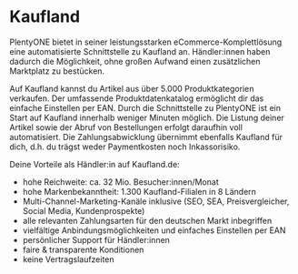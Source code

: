 
# Kaufland

<div class="container-toc"></div>

PlentyONE bietet in seiner leistungsstarken eCommerce-Komplettlösung eine automatisierte Schnittstelle zu Kaufland an. Händler:innen haben dadurch die Möglichkeit, ohne großen Aufwand einen zusätzlichen Marktplatz zu bestücken.

Auf Kaufland kannst du Artikel aus über 5.000 Produktkategorien verkaufen. Der umfassende Produktdatenkatalog ermöglicht dir das einfache Einstellen per EAN. Durch die Schnittstelle zu PlentyONE ist ein Start auf Kaufland innerhalb weniger Minuten möglich. Die Listung deiner Artikel sowie der Abruf von Bestellungen erfolgt daraufhin voll automatisiert. Die Zahlungsabwicklung übernimmt ebenfalls Kaufland für dich, d.h. du trägst weder Paymentkosten noch Inkassorisiko.

Deine Vorteile als Händler:in auf Kaufland.de:

* hohe Reichweite: ca. 32 Mio. Besucher:innen/Monat
* hohe Markenbekanntheit: 1.300 Kaufland-Filialen in 8 Ländern
* Multi-Channel-Marketing-Kanäle inklusive (SEO, SEA, Preisvergleicher, Social Media, Kundenprospekte)
* alle relevanten Zahlungsarten für den deutschen Markt inbegriffen
* vielfältige Anbindungsmöglichkeiten und einfaches Einstellen per EAN
* persönlicher Support für Händler:innen
* faire & transparente Konditionen
* keine Vertragslaufzeiten
